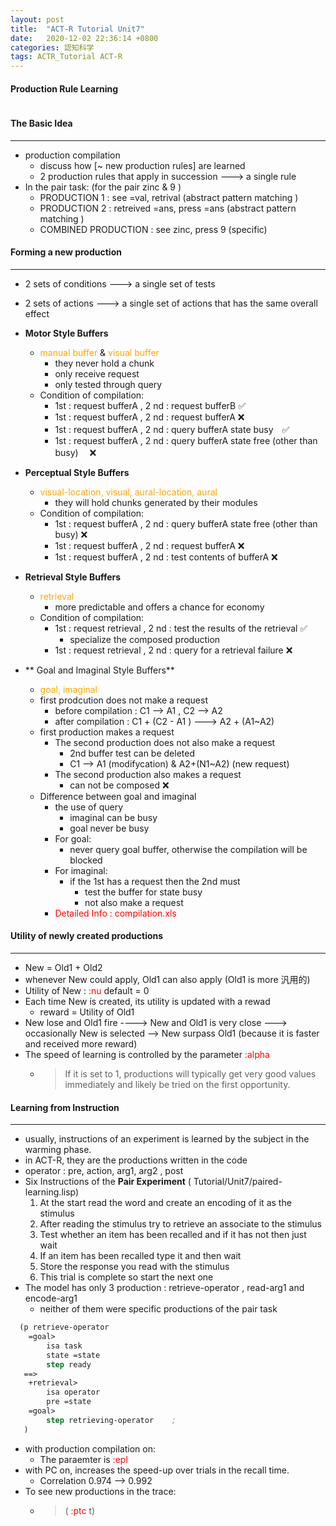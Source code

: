 ```yaml
---
layout: post
title:  "ACT-R Tutorial Unit7"
date:   2020-12-02 22:36:14 +0800
categories: 認知科学
tags: ACTR_Tutorial ACT-R
---
```

#### Production Rule Learning
<img>

#### The Basic Idea
___
 - production compilation
	 - discuss how [~ new production rules] are learned
	 -  2 production rules that apply in succession --->   a single rule
 - In the pair task: (for the pair  zinc & 9 )
	 - PRODUCTION 1 :  see =val, retrival                         (abstract pattern matching )
	 - PRODUCTION 2 : retreived =ans,  press =ans       (abstract pattern matching )
	 - COMBINED PRODUCTION : see zinc, press 9       (specific)

#### Forming a new production
___
- 2 sets of conditions  --->  a single set of tests
- 2 sets of actions   ---> a  single set of  actions that has the same  overall effect
- **Motor Style Buffers**
	- <span style="color:orange">manual buffer </span> &   <span style="color:orange">visual buffer </span>
		- they never hold a chunk
		- only receive request
		- only tested through query
	- 	Condition of  compilation:
		- 1st :  request bufferA  ,    2 nd : request bufferB  ✅
		- 1st :  request bufferA  ,    2 nd : request bufferA  ❌
		- 1st :  request bufferA  ,    2 nd : query bufferA   state busy　✅
		- 1st :  request bufferA  ,    2 nd : query bufferA   state free (other than busy) 　❌

- **Perceptual Style Buffers**
	- <span style="color:orange">visual-location, visual, aural-location, aural</span>
		- they will hold chunks generated by their modules
	- Condition  of  compilation:
		- 1st :  request bufferA  ,    2 nd : query bufferA   state free (other than busy) ❌
		- 1st :  request bufferA  ,    2 nd : request bufferA  ❌
		- 1st :  request bufferA  ,    2 nd : test contents of bufferA ❌

- **Retrieval Style Buffers**
	- <span style="color:orange">retrieval</span>
		- more predictable and offers a chance  for economy
	- Condition  of  compilation:
		- 1st :  request retrieval  ,    2 nd : test the results  of the retrieval  ✅
			- specialize the composed production
		- 1st :  request retrieval  ,    2 nd : query  for a retrieval failure ❌

- ** Goal and Imaginal Style Buffers**
	- <span style="color:orange">goal, imaginal</span>
	- first prodcution does not make a request
		- 	before compilation  :  C1 --> A1 ,  C2  --> A2
		- after compilation  :  C1 + (C2  - A1 )   --->   A2 + (A1~A2)
	- first production makes a request
		- The second production does not also make a request
			- 2nd buffer test can be deleted
			- C1  -->  A1 (modifycation) &  A2+(N1~A2) (new  request)
		- The second production also makes a request
			- can not be composed ❌
	- 	Difference between goal and imaginal
		- the use of query
			- imaginal can be busy
			- goal never be busy
		- For goal:
			- never query goal buffer, otherwise the compilation will be blocked
		- For imaginal:
			- if the 1st has a request then the 2nd must
				- test the buffer for state busy
				- not also make a request
		- <span style="color:red">Detailed Info : compilation.xls</span>

#### Utility of newly created productions
___
- New  = Old1 + Old2
- whenever  New could apply, Old1 can also apply (Old1 is more 汎用的)
- Utility of New  :   <span style="color:red"> :nu</span>  default = 0
- Each time  New is  created, its  utility  is updated with a rewad
	- reward = Utility of Old1
- New lose and Old1 fire ----> New and Old1 is very close ---> occasionally New is  selected --> New surpass  Old1 (because it is faster and received more reward)
- The  speed of learning is  controlled by the  parameter <span style="color:red"> :alpha </span>
	- > If it is set to 1, productions will typically get very good values immediately and likely be tried on the first opportunity.



#### Learning from Instruction
___
- usually,  instructions of an experiment is learned by the subject in the warming phase.
- in ACT-R, they are the productions written in the code
- operator :    pre, action, arg1, arg2 , post
- Six  Instructions of the **Pair Experiment** ( Tutorial/Unit7/paired-learning.lisp)
   1. At the start read the word and create an encoding of it as the stimulus
   2. After reading the stimulus try to retrieve an associate to the stimulus
   3. Test whether an item has been recalled and if it has not then just wait
   4. If an item has been recalled type it and then wait
   5. Store the response you read with the stimulus
   6. This trial is complete so start the next one
 - The model has only 3 production : retrieve-operator ,  read-arg1 and encode-arg1
	 - neither of them were specific productions of the pair task

```lisp
  (p retrieve-operator
   	=goal>
   		isa task
   		state =state
   		step ready
   ==>
   	+retrieval>
   		isa operator
   		pre =state
   	=goal>
   		step retrieving-operator    ;
   )

```

- with production compilation on:
	- The paraemter is <span style="color:red">:epl</span>
- with PC on, increases the speed-up over trials in the recall time.   
	- Correlation  0.974 --> 0.992
- To see new  productions in the trace:
	- > (<span style="color:red" > :ptc </span> t)
